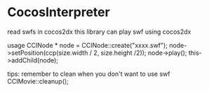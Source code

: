 CocosInterpreter
================

read swfs in cocos2dx
this library can play swf using cocos2dx


usage
CCINode * node = CCINode::create("xxxx.swf");
node->setPosition(ccp(size.width / 2, size.height /2));
node->play();
this->addChild(node);

tips:
remember to clean when you don't want to use swf
CCIMovie::cleanup();
